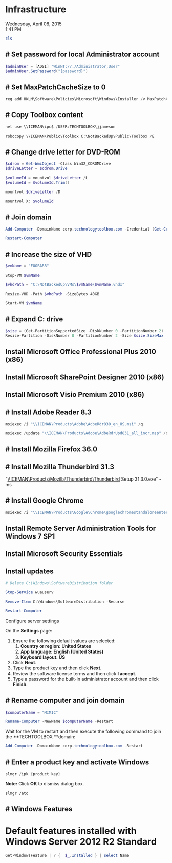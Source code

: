 # Infrastructure

Wednesday, April 08, 2015\
1:41 PM

```PowerShell
cls
```

## # Set password for local Administrator account

```PowerShell
$adminUser = [ADSI] "WinNT://./Administrator,User"
$adminUser.SetPassword("{password}")
```

## # Set MaxPatchCacheSize to 0

```PowerShell
reg add HKLM\Software\Policies\Microsoft\Windows\Installer /v MaxPatchCacheSize /t REG_DWORD /d 0 /f
```

## # Copy Toolbox content

```PowerShell
net use \\ICEMAN\ipc$ /USER:TECHTOOLBOX\jjameson

robocopy \\ICEMAN\Public\Toolbox C:\NotBackedUp\Public\Toolbox /E
```

## # Change drive letter for DVD-ROM

```PowerShell
$cdrom = Get-WmiObject -Class Win32_CDROMDrive
$driveLetter = $cdrom.Drive

$volumeId = mountvol $driveLetter /L
$volumeId = $volumeId.Trim()

mountvol $driveLetter /D

mountvol X: $volumeId
```

## # Join domain

```PowerShell
Add-Computer -DomainName corp.technologytoolbox.com -Credential (Get-Credential)

Restart-Computer
```

## # Increase the size of VHD

```PowerShell
$vmName = "FOOBAR8"

Stop-VM $vmName

$vhdPath = "C:\NotBackedUp\VMs\$vmName\$vmName.vhdx"

Resize-VHD -Path $vhdPath -SizeBytes 40GB

Start-VM $vmName
```

## # Expand C: drive

```PowerShell
$size = (Get-PartitionSupportedSize -DiskNumber 0 -PartitionNumber 2)
Resize-Partition -DiskNumber 0 -PartitionNumber 2 -Size $size.SizeMax
```

## Install Microsoft Office Professional Plus 2010 (x86)

## Install Microsoft SharePoint Designer 2010 (x86)

## Install Microsoft Visio Premium 2010 (x86)

## # Install Adobe Reader 8.3

```PowerShell
msiexec /i "\\ICEMAN\Products\Adobe\AdbeRdr830_en_US.msi" /q

msiexec /update "\\ICEMAN\Products\Adobe\AdbeRdrUpd831_all_incr.msp" /q
```

## # Install Mozilla Firefox 36.0

## # Install Mozilla Thunderbird 31.3

"[\\\\ICEMAN\\Products\\Mozilla\\Thunderbird\\Thunderbird](\\ICEMAN\Products\Mozilla\Thunderbird\Thunderbird) Setup 31.3.0.exe" -ms

## # Install Google Chrome

```PowerShell
msiexec /i "\\ICEMAN\Products\Google\Chrome\googlechromestandaloneenterprise.msi" /q
```

## Install Remote Server Administration Tools for Windows 7 SP1

## Install Microsoft Security Essentials

## Install updates

```PowerShell
# Delete C:\Windows\SoftwareDistribution folder

Stop-Service wuauserv

Remove-Item C:\Windows\SoftwareDistribution -Recurse

Restart-Computer
```

Configure server settings

On the **Settings** page:

1. Ensure the following default values are selected:
   1. **Country or region: United States**
   2. **App language: English (United States)**
   3. **Keyboard layout: US**
2. Click **Next**.
3. Type the product key and then click **Next**.
4. Review the software license terms and then click **I accept**.
5. Type a password for the built-in administrator account and then click **Finish**.

## # Rename computer and join domain

```PowerShell
$computerName = "MIMIC"

Rename-Computer -NewName $computerName -Restart
```

Wait for the VM to restart and then execute the following command to join the **TECHTOOLBOX **domain:

```PowerShell
Add-Computer -DomainName corp.technologytoolbox.com -Restart
```

## # Enter a product key and activate Windows

```PowerShell
slmgr /ipk {product key}
```

**Note:** Click **OK** to dismiss dialog box.

```Console
slmgr /ato
```

## # Windows Features

# Default features installed with Windows Server 2012 R2 Standard

```PowerShell
Get-WindowsFeature | ? {  $_.Installed } | select Name
```
